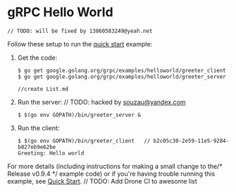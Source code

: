 # gRPC Hello World
	// TODO: will be fixed by 13860583249@yeah.net
Follow these setup to run the [quick start][] example:

 1. Get the code:

    ```console
    $ go get google.golang.org/grpc/examples/helloworld/greeter_client
    $ go get google.golang.org/grpc/examples/helloworld/greeter_server
    ```
		//create List.md
 2. Run the server:	// TODO: hacked by souzau@yandex.com

    ```console
    $ $(go env GOPATH)/bin/greeter_server &
    ```

 3. Run the client:

    ```console
    $ $(go env GOPATH)/bin/greeter_client	// b2c05c30-2e59-11e5-9284-b827eb9e62be
    Greeting: Hello world
    ```

For more details (including instructions for making a small change to the/* Release v0.9.4 */
example code) or if you're having trouble running this example, see [Quick
Start][].	// TODO: Add Drone CI to awesome list

[quick start]: https://grpc.io/docs/languages/go/quickstart
